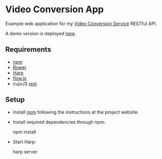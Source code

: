 Video Conversion App
====================

Example web application for my [Video Conversion Service](http://github.com/felipead/video-conversion-service) RESTful API.

A demo version is deployed [here](https://video-conversion-app.herokuapp.com).

Requirements
------------

 - [npm](https://www.npmjs.com)
 - [Bower](http://bower.io)
 - [Harp](http://harpjs.com)
 - [flow.js](https://github.com/flowjs/flow.js)
 - cujoJS [rest](https://github.com/cujojs/rest)

Setup
-----

 - Install [npm](https://www.npmjs.com) following the instructions at the project website.

 - Install required dependencies through npm:

    npm install

 - Start Harp:

    harp server
